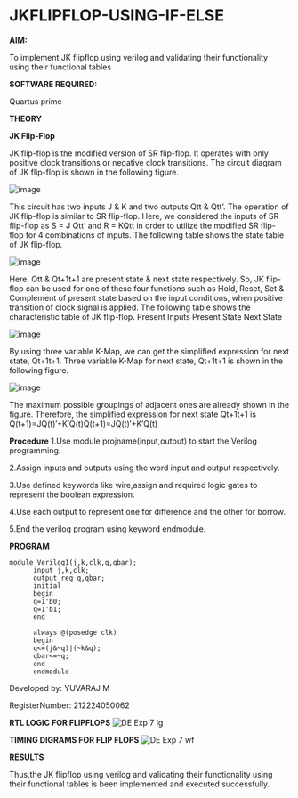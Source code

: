 # JKFLIPFLOP-USING-IF-ELSE

**AIM:** 

To implement  JK flipflop using verilog and validating their functionality using their functional tables

**SOFTWARE REQUIRED:**

Quartus prime

**THEORY**

**JK Flip-Flop**

JK flip-flop is the modified version of SR flip-flop. It operates with only positive clock transitions or negative clock transitions. The circuit diagram of JK flip-flop is shown in the following figure.

![image](https://github.com/naavaneetha/JKFLIPFLOP-USING-IF-ELSE/assets/154305477/a649c30b-232b-4558-b188-fd6c09845180)


This circuit has two inputs J & K and two outputs Qtt & Qtt’. The operation of JK flip-flop is similar to SR flip-flop. Here, we considered the inputs of SR flip-flop as S = J Qtt’ and R = KQtt in order to utilize the modified SR flip-flop for 4 combinations of inputs. The following table shows the state table of JK flip-flop.

![image](https://github.com/naavaneetha/JKFLIPFLOP-USING-IF-ELSE/assets/154305477/c4360742-e8a8-4937-b089-c46c0433f9a3)

 
Here, Qtt & Qt+1t+1 are present state & next state respectively. So, JK flip-flop can be used for one of these four functions such as Hold, Reset, Set & Complement of present state based on the input conditions, when positive transition of clock signal is applied. The following table shows the characteristic table of JK flip-flop. Present Inputs Present State Next State
 
![image](https://github.com/naavaneetha/JKFLIPFLOP-USING-IF-ELSE/assets/154305477/6c275261-a6d5-4c37-a3a7-1e88ca11c4cd)

By using three variable K-Map, we can get the simplified expression for next state, Qt+1t+1. Three variable K-Map for next state, Qt+1t+1 is shown in the following figure.
 
![image](https://github.com/naavaneetha/JKFLIPFLOP-USING-IF-ELSE/assets/154305477/5174f41b-0ce0-4329-a372-6d1943ea6673)

The maximum possible groupings of adjacent ones are already shown in the figure. Therefore, the simplified expression for next state Qt+1t+1 is Q(t+1)=JQ(t)′+K′Q(t)Q(t+1)=JQ(t)′+K′Q(t)

**Procedure**
1.Use module projname(input,output) to start the Verilog programming.

2.Assign inputs and outputs using the word input and output respectively. 

3.Use defined keywords like wire,assign and required logic gates to represent the boolean expression.

4.Use each output to represent one for difference and the other for borrow. 

5.End the verilog program using keyword endmodule.

**PROGRAM**
```
module Verilog1(j,k,clk,q,qbar);
      input j,k,clk;
      output reg q,qbar;
      initial 
      begin
      q=1'b0;
      q=1'b1;
      end 

      always @(posedge clk)
      begin 
      q<=(j&~q)|(~k&q);
      qbar<=~q;
      end
      endmodule
```
Developed by: YUVARAJ M


RegisterNumber: 212224050062


**RTL LOGIC FOR FLIPFLOPS**
![DE Exp 7 lg](https://github.com/user-attachments/assets/9da668b8-f89d-48ba-8d9f-d15f343968a4)

**TIMING DIGRAMS FOR FLIP FLOPS**
![DE Exp 7 wf](https://github.com/user-attachments/assets/26204e1e-5abd-48d2-baf9-3ceca0d18137)

**RESULTS**


Thus,the JK flipflop using verilog and validating their functionality using their functional tables is been implemented and executed successfully.
